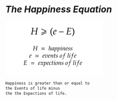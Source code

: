 # *The Happiness Equation*


![The Happiness Equation](happiness_equation_formated.png)


	Happiness is greater than or equal to
	the Events of life minus 
	the the Expections of life.